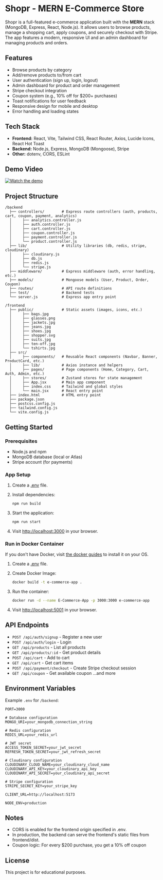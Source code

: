 # Shopr - MERN E-Commerce Store

Shopr is a full-featured e-commerce application built with the **MERN** stack (MongoDB, Express, React, Node.js). It allows users to browse products, manage a shopping cart, apply coupons, and securely checkout with Stripe. The app features a modern, responsive UI and an admin dashboard for managing products and orders.

## Features

- Browse products by category
- Add/remove products to/from cart
- User authentication (sign up, login, logout)
- Admin dashboard for product and order management
- Stripe checkout integration
- Coupon system (e.g., 10% off for $200+ purchases)
- Toast notifications for user feedback
- Responsive design for mobile and desktop
- Error handling and loading states

## Tech Stack

- **Frontend:** React, Vite, Tailwind CSS, React Router, Axios, Lucide Icons, React Hot Toast
- **Backend:** Node.js, Express, MongoDB (Mongoose), Stripe
- **Other:** dotenv, CORS, ESLint

## Demo Video

[![Watch the demo](https://img.youtube.com/vi/0yKcRq5plHc/hqdefault.jpg)](https://youtu.be/0yKcRq5plHc)

## Project Structure

```
/backend
  ├── controllers/        # Express route controllers (auth, products, cart, coupon, payment, analytics)
  │     ├── analytics.controller.js
  │     ├── auth.controller.js
  │     ├── cart.controller.js
  │     ├── coupon.controller.js
  │     ├── payment.controller.js
  │     └── product.controller.js
  ├── lib/                # Utility libraries (db, redis, stripe, cloudinary)
  │     ├── cloudinary.js
  │     ├── db.js
  │     ├── redis.js
  │     └── stripe.js
  ├── middleware/         # Express middleware (auth, error handling, etc.)
  ├── models/             # Mongoose models (User, Product, Order, Coupon)
  ├── routes/             # API route definitions
  ├── test/               # Backend tests
  └── server.js           # Express app entry point

/frontend
  ├── public/             # Static assets (images, icons, etc.)
  │     ├── bags.jpg
  │     ├── glasses.png
  │     ├── jackets.jpg
  │     ├── jeans.jpg
  │     ├── shoes.jpg
  │     ├── shopper.svg
  │     ├── suits.jpg
  │     ├── ten-off.jpg
  │     └── tshirts.jpg
  ├── src/
  │     ├── components/   # Reusable React components (Navbar, Banner, ProductCard, etc.)
  │     ├── lib/          # Axios instance and helpers
  │     ├── pages/        # Page components (Home, Category, Cart, Auth, Admin, etc.)
  │     ├── stores/       # Zustand stores for state management
  │     ├── App.jsx       # Main app component
  │     ├── index.css     # Tailwind and global styles
  │     └── main.jsx      # React entry point
  ├── index.html          # HTML entry point
  ├── package.json
  ├── postcss.config.js
  ├── tailwind.config.js
  └── vite.config.js
```

## Getting Started

### Prerequisites

- Node.js and npm
- MongoDB database (local or Atlas)
- Stripe account (for payments)

### App Setup

1. Create a [.env](#environment-variables) file.

2. Install dependencies:
      ```bash
      npm run build
      ```
3. Start the application:
      ```bash
      npm run start
      ```
4. Visit [http://localhost:3000](http://localhost:3000) in your browser.

### Run in Docker Container

If you don't have Docker, visit [the docker guides](https://www.docker.com/get-started/) to install it on your OS.

1. Create a [.env](#environment-variables) file.

2. Create Docker Image:

      ```bash
      docker build -t e-commerce-app .
      ```

3. Run the container:
      ```bash
      docker run -d --name E-Commerce-App -p 3000:3000 e-commerce-app
      ```
4. Visit [http://localhost:5001](http://localhost:3000) in your browser.

## API Endpoints

- `POST /api/auth/signup` - Register a new user
- `POST /api/auth/login` - Login
- `GET /api/products` - List all products
- `GET /api/products/:id` - Get product details
- `POST /api/cart` - Add to cart
- `GET /api/cart` - Get cart items
- `POST /api/payment/checkout` - Create Stripe checkout session
- `GET /api/coupon` - Get available coupon
  ...and more

## Environment Variables

Example `.env` for `/backend`:

```
PORT=3000

# Database configuration
MONGO_URI=your_mongodb_connection_string

# Redis configuration
REDIS_URL=your_redis_url

# JWT secret
ACCESS_TOKEN_SECRET=your_jwt_secret
REFRESH_TOKEN_SECRET=your_jwt_refresh_secret

# Cloudinary configuration
CLOUDINARY_CLOUD_NAME=your_cloudinary_cloud_name
CLOUDINARY_API_KEY=your_cloudinary_api_key
CLOUDINARY_API_SECRET=your_cloudinary_api_secret

# Stripe configuration
STRIPE_SECRET_KEY=your_stripe_key

CLIENT_URL=http://localhost:5173

NODE_ENV=production
```

## Notes

- CORS is enabled for the frontend origin specified in .env.
- In production, the backend can serve the frontend's static files from frontend/dist.
- Coupon logic: For every $200 purchase, you get a 10% off coupon

## License

This project is for educational purposes.
